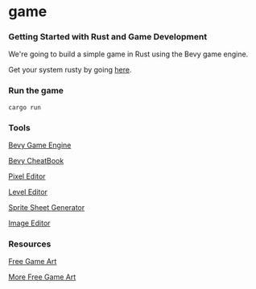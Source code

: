 # game

### Getting Started with Rust and Game Development
We're going to build a simple game in Rust using the Bevy game engine. 

Get your system rusty by going [here](https://www.rust-lang.org/en-US/install.html).
### Run the game
```shell
cargo run
```

### Tools 
[Bevy Game Engine](https://bevyengine.org/)

[Bevy CheatBook](https://bevy-cheatbook.github.io/)

[Pixel Editor](https://github.com/aseprite/aseprite)

[Level Editor](https://ldtk.io/)

[Sprite Sheet Generator](https://www.codeandweb.com/texturepacker)

[Image Editor](https://krita.org/en/download/krita-desktop/)

### Resources
[Free Game Art](https://itch.io/game-assets/free)

[More Free Game Art](https://opengameart.org/)


